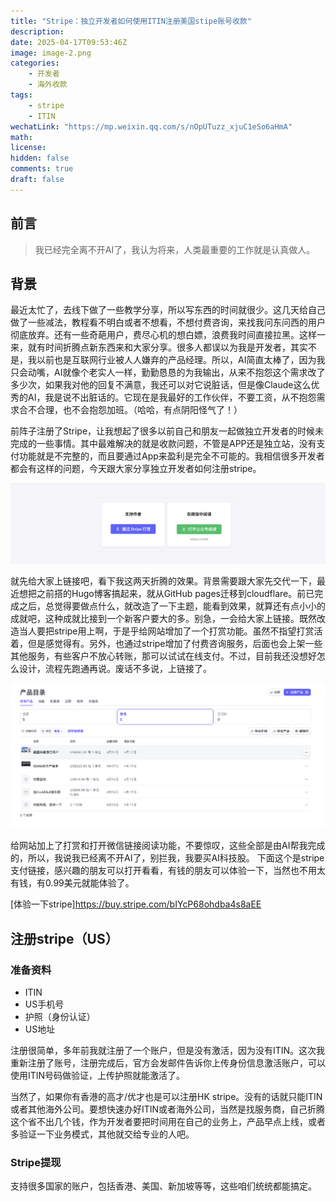 ```yaml
---
title: "Stripe：独立开发者如何使用ITIN注册美国stipe账号收款"
description: 
date: 2025-04-17T09:53:46Z
image: image-2.png
categories:
    - 开发者
    - 海外收款
tags:
    - stripe
    - ITIN
wechatLink: "https://mp.weixin.qq.com/s/nOpUTuzz_xjuC1eSo6aHmA"
math: 
license: 
hidden: false
comments: true
draft: false
---
```


## 前言

> 我已经完全离不开AI了，我认为将来，人类最重要的工作就是认真做人。

## 背景

最近太忙了，去线下做了一些教学分享，所以写东西的时间就很少。这几天给自己做了一些减法，教程看不明白或者不想看，不想付费咨询，来找我问东问西的用户彻底放弃。还有一些奇葩用户，费尽心机的想白嫖，浪费我时间直接拉黑。这样一来，就有时间折腾点新东西来和大家分享。很多人都误以为我是开发者，其实不是，我以前也是互联网行业被人人嫌弃的产品经理。所以，AI简直太棒了，因为我只会动嘴，AI就像个老实人一样，勤勤恳恳的为我输出，从来不抱怨这个需求改了多少次，如果我对他的回复不满意，我还可以对它说脏话，但是像Claude这么优秀的AI，我是说不出脏话的。它现在是我最好的工作伙伴，不要工资，从不抱怨需求合不合理，也不会抱怨加班。（哈哈，有点阴阳怪气了！）

前阵子注册了Stripe，让我想起了很多以前自己和朋友一起做独立开发者的时候未完成的一些事情。其中最难解决的就是收款问题，不管是APP还是独立站，没有支付功能就是不完整的，而且要通过App来盈利是完全不可能的。我相信很多开发者都会有这样的问题，今天跟大家分享独立开发者如何注册stripe。

![laosji打赏专用](image.png)

就先给大家上链接吧，看下我这两天折腾的效果。背景需要跟大家先交代一下，最近想把之前搭的Hugo博客搞起来，就从GitHub pages迁移到cloudflare。前已完成之后，总觉得要做点什么，就改造了一下主题，能看到效果，就算还有点小小的成就吧，这种成就比接到一个新客户要大的多。别急，一会给大家上链接。既然改造当人要把stripe用上啊，于是乎给网站增加了一个打赏功能。虽然不指望打赏活着，但是感觉得有。另外，也通过stripe增加了付费咨询服务，后面也会上架一些其他服务，有些客户不放心转账，那可以试试在线支付。不过，目前我还没想好怎么设计，流程先跑通再说。废话不多说，上链接了。

![laosji服务收款-stripe](image-1.png)

给网站加上了打赏和打开微信链接阅读功能，不要惊叹，这些全部是由AI帮我完成的，所以，我说我已经离不开AI了，别拦我，我要买AI科技股。
下面这个是stripe支付链接，感兴趣的朋友可以打开看看，有钱的朋友可以体验一下，当然也不用太有钱，有0.99美元就能体验了。

[体验一下stripe]<https://buy.stripe.com/bIYcP68ohdba4s8aEE>

## 注册stripe（US）

### 准备资料

- ITIN
- US手机号
- 护照（身份认证）
- US地址

注册很简单，多年前我就注册了一个账户，但是没有激活，因为没有ITIN。这次我重新注册了账号，注册完成后，官方会发邮件告诉你上传身份信息激活账户，可以使用ITIN号码做验证，上传护照就能激活了。

当然了，如果你有香港的高才/优才也是可以注册HK stripe。没有的话就只能ITIN或者其他海外公司。要想快速办好ITIN或者海外公司，当然是找服务商，自己折腾这个省不出几个钱，作为开发者要把时间用在自己的业务上，产品早点上线，或者多验证一下业务模式，其他就交给专业的人吧。

### Stripe提现

支持很多国家的账户，包括香港、美国、新加坡等等，这些咱们统统都能搞定。

